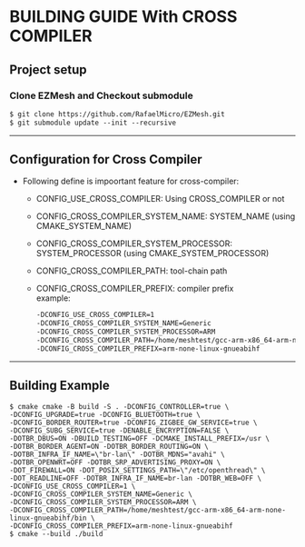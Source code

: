 <!-- markdownlint-disable commands-show-output -->

# BUILDING GUIDE With CROSS COMPILER

## Project setup

### Clone EZMesh and Checkout submodule

```markdown
$ git clone https://github.com/RafaelMicro/EZMesh.git
$ git submodule update --init --recursive
```

---

## Configuration for Cross Compiler 

- Following define is impoortant feature for cross-compiler:
  - CONFIG_USE_CROSS_COMPILER: Using CROSS_COMPILER or not
  - CONFIG_CROSS_COMPILER_SYSTEM_NAME: SYSTEM_NAME (using CMAKE_SYSTEM_NAME)
  - CONFIG_CROSS_COMPILER_SYSTEM_PROCESSOR: SYSTEM_PROCESSOR (using CMAKE_SYSTEM_PROCESSOR)
  - CONFIG_CROSS_COMPILER_PATH: tool-chain path
  - CONFIG_CROSS_COMPILER_PREFIX: compiler prefix</br>
    example:

    ```markdown
    -DCONFIG_USE_CROSS_COMPILER=1
    -DCONFIG_CROSS_COMPILER_SYSTEM_NAME=Generic
    -DCONFIG_CROSS_COMPILER_SYSTEM_PROCESSOR=ARM
    -DCONFIG_CROSS_COMPILER_PATH=/home/meshtest/gcc-arm-x86_64-arm-none-linux-gnueabihf/bin
    -DCONFIG_CROSS_COMPILER_PREFIX=arm-none-linux-gnueabihf
    ```

---

## Building Example

```!/bin/bash
$ cmake cmake -B build -S . -DCONFIG_CONTROLLER=true \
-DCONFIG_UPGRADE=true -DCONFIG_BLUETOOTH=true \
-DCONFIG_BORDER_ROUTER=true -DCONFIG_ZIGBEE_GW_SERVICE=true \
-DCONFIG_SUBG_SERVICE=true -DENABLE_ENCRYPTION=FALSE \
-DOTBR_DBUS=ON -DBUILD_TESTING=OFF -DCMAKE_INSTALL_PREFIX=/usr \
-DOTBR_BORDER_AGENT=ON -DOTBR_BORDER_ROUTING=ON \
-DOTBR_INFRA_IF_NAME=\"br-lan\" -DOTBR_MDNS="avahi" \
-DOTBR_OPENWRT=OFF -DOTBR_SRP_ADVERTISING_PROXY=ON \
-DOT_FIREWALL=ON -DOT_POSIX_SETTINGS_PATH=\"/etc/openthread\" \
-DOT_READLINE=OFF -DOTBR_INFRA_IF_NAME=br-lan -DOTBR_WEB=OFF \
-DCONFIG_USE_CROSS_COMPILER=1 \
-DCONFIG_CROSS_COMPILER_SYSTEM_NAME=Generic \
-DCONFIG_CROSS_COMPILER_SYSTEM_PROCESSOR=ARM \
-DCONFIG_CROSS_COMPILER_PATH=/home/meshtest/gcc-arm-x86_64-arm-none-linux-gnueabihf/bin \
-DCONFIG_CROSS_COMPILER_PREFIX=arm-none-linux-gnueabihf
$ cmake --build ./build
```
